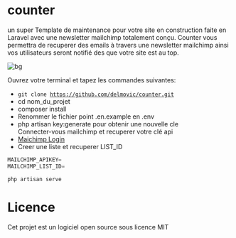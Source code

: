 # counter
 un super Template de maintenance pour votre site en construction faite en Laravel avec une newsletter mailchimp totalement conçu.
Counter vous permettra de recuperer des emails à travers une newsletter mailchimp ainsi vos utilisateurs seront notifié des que votre site est au top.

![bg](https://user-images.githubusercontent.com/26253791/46915636-3f6a7280-cfae-11e8-9f5b-c560a9ac592c.JPG)


Ouvrez votre terminal et tapez les commandes suivantes:
- <code>git clone https://github.com/delmovic/counter.git</code> 
- cd nom_du_projet
- composer install
- Renommer le fichier point .en.example en .env
- php artisan key:generate pour obtenir une nouvelle cle <br>
Connecter-vous mailchimp et recuperer votre clé api 
- [Maichimp Login](https://login.mailchimp.com/)
- Creer une liste et recuperer LIST_ID
```javascript
MAILCHIMP_APIKEY=
MAILCHIMP_LIST_ID=
```
<code>php artisan serve</code>
# Licence
Cet projet est un logiciel open source sous licence MIT
